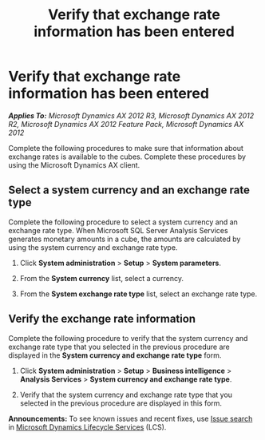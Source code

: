 ﻿---
title: Verify that exchange rate information has been entered
TOCTitle: Verify that exchange rate information has been entered
ms:assetid: 0dc6d13d-abc7-411c-9d00-162767163465
ms:mtpsurl: https://technet.microsoft.com/en-us/library/Gg751349(v=AX.60)
ms:contentKeyID: 35132540
ms.date: 06/03/2014
mtps_version: v=AX.60
---

# Verify that exchange rate information has been entered 


_**Applies To:** Microsoft Dynamics AX 2012 R3, Microsoft Dynamics AX 2012 R2, Microsoft Dynamics AX 2012 Feature Pack, Microsoft Dynamics AX 2012_

Complete the following procedures to make sure that information about exchange rates is available to the cubes. Complete these procedures by using the Microsoft Dynamics AX client.

## Select a system currency and an exchange rate type

Complete the following procedure to select a system currency and an exchange rate type. When Microsoft SQL Server Analysis Services generates monetary amounts in a cube, the amounts are calculated by using the system currency and exchange rate type.

1.  Click **System administration** \> **Setup** \> **System parameters**.

2.  From the **System currency** list, select a currency.

3.  From the **System exchange rate type** list, select an exchange rate type.

## Verify the exchange rate information

Complete the following procedure to verify that the system currency and exchange rate type that you selected in the previous procedure are displayed in the **System currency and exchange rate type** form.

1.  Click **System administration** \> **Setup** \> **Business intelligence** \> **Analysis Services** \> **System currency and exchange rate type**.

2.  Verify that the system currency and exchange rate type that you selected in the previous procedure are displayed in this form.

  
**Announcements:** To see known issues and recent fixes, use [Issue search](http://go.microsoft.com/fwlink/?linkid=389258) in [Microsoft Dynamics Lifecycle Services](http://go.microsoft.com/fwlink/?linkid=306505) (LCS).


